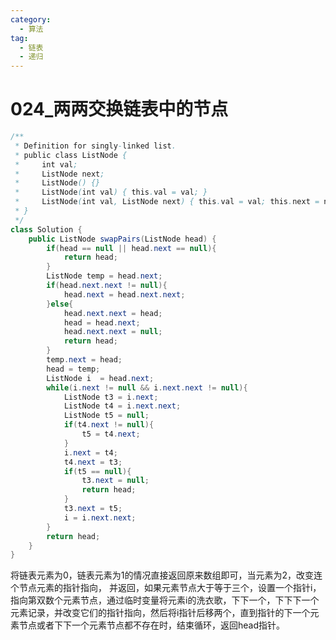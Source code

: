 ```yaml
---
category: 
  - 算法
tag: 
  - 链表
  - 递归
---
```


# 024_两两交换链表中的节点

<Badge text="中等" type="warning" vertical="middle" />

```java
/**
 * Definition for singly-linked list.
 * public class ListNode {
 *     int val;
 *     ListNode next;
 *     ListNode() {}
 *     ListNode(int val) { this.val = val; }
 *     ListNode(int val, ListNode next) { this.val = val; this.next = next; }
 * }
 */
class Solution {
    public ListNode swapPairs(ListNode head) {
        if(head == null || head.next == null){
            return head;
        }
        ListNode temp = head.next;
        if(head.next.next != null){
            head.next = head.next.next;
        }else{
            head.next.next = head;
            head = head.next;
            head.next.next = null;
            return head;
        }
        temp.next = head;
        head = temp;
        ListNode i  = head.next;
        while(i.next != null && i.next.next != null){
            ListNode t3 = i.next;
            ListNode t4 = i.next.next;
            ListNode t5 = null;
            if(t4.next != null){
                t5 = t4.next;
            }
            i.next = t4;
            t4.next = t3;
            if(t5 == null){
                t3.next = null;
                return head;
            }
            t3.next = t5;
            i = i.next.next;
        }
        return head;
    }
}
```

 将链表元素为0，链表元素为1的情况直接返回原来数组即可，当元素为2，改变连个节点元素的指针指向， 并返回，如果元素节点大于等于三个，设置一个指针i，指向第双数个元素节点，通过临时变量将元素i的洗衣歌，下下一个，下下下一个元素记录，并改变它们的指针指向，然后将i指针后移两个，直到指针的下一个元素节点或者下下一个元素节点都不存在时，结束循环，返回head指针。